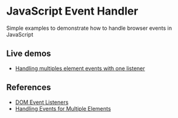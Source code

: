 # JavaScript Event Handler

Simple examples to demonstrate how to handle browser events in JavaScript

## Live demos

- [Handling multiples element events with one listener](https://edysegura.github.io/js-event-handler/event-bus/)

## References

- [DOM Event Listeners](https://www.youtube.com/watch?v=ocXVlNp-5oU)
- [Handling Events for Multiple Elements](https://www.youtube.com/watch?v=Xwq1Hj1DyDM)

